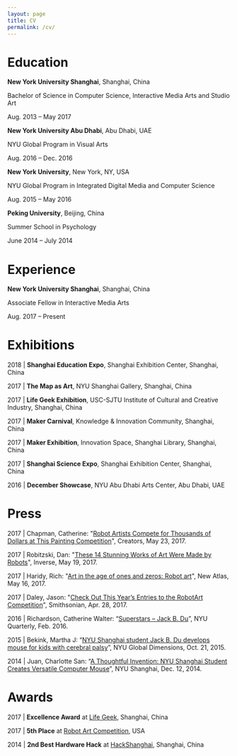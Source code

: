 ```yaml
---
layout: page
title: CV
permalink: /cv/
---
```


# Education 

**New York University Shanghai**, Shanghai, China

Bachelor of Science in Computer Science, Interactive Media Arts and Studio Art

Aug. 2013 – May 2017

**New York University Abu Dhabi**, Abu Dhabi, UAE

NYU Global Program in Visual Arts

Aug. 2016 – Dec. 2016

**New York University**, New York, NY, USA

NYU Global Program in Integrated Digital Media and Computer Science

Aug. 2015 – May 2016

**Peking University**, Beijing, China

Summer School in Psychology

June 2014 – July 2014

# Experience

**New York University Shanghai**, Shanghai, China

Associate Fellow in Interactive Media Arts

Aug. 2017 – Present

# Exhibitions

2018 \| **Shanghai Education Expo**, Shanghai Exhibition Center, Shanghai, China

2017 \| **The Map as Art**, NYU Shanghai Gallery, Shanghai, China

2017 \| **Life Geek Exhibition**, USC-SJTU Institute of Cultural and Creative Industry, Shanghai, China

2017 \| **Maker Carnival**, Knowledge & Innovation Community, Shanghai, China

2017 \| **Maker Exhibition**, Innovation Space, Shanghai Library, Shanghai, China

2017 \| **Shanghai Science Expo**, Shanghai Exhibition Center, Shanghai, China

2016 \| **December Showcase**, NYU Abu Dhabi Arts Center, Abu Dhabi, UAE

# Press

2017 \| Chapman, Catherine: "[Robot Artists Compete for Thousands of Dollars at This Painting Competition](https://creators.vice.com/en_au/article/xwqk3n/robot-artists-compete-for-thousands-of-dollars-at-this-painting-competition)", Creators, May 23, 2017.

2017 \| Robitzski, Dan: "[These 14 Stunning Works of Art Were Made by Robots](https://www.inverse.com/article/31847-2017-robot-art-competition-winners)", Inverse, May 19, 2017.

2017 \| Haridy, Rich: "[Art in the age of ones and zeros: Robot art](https://newatlas.com/art-ones-and-zeros-robotart-painting/49538/)", New Atlas, May 16, 2017.

2017 \| Daley, Jason: "[Check Out This Year’s Entries to the RobotArt Competition](https://www.smithsonianmag.com/smart-news/check-out-entries-years-robotart-competition-180963071/#PibviKXRXsyu1Sq7.99)", Smithsonian, Apr. 28, 2017.

2016 \| Richardson, Catherine Walter: “[Superstars – Jack B. Du](https://www.nyu.edu/admissions/undergraduate-admissions/life-at-nyu/spring2016/superstars.html)”, NYU Quarterly, Feb. 2016.

2015 \| Bekink, Martha J: “[NYU Shanghai student Jack B. Du develops mouse for kids with cerebral palsy](https://www.nyu.edu/admissions/undergraduate-admissions/life-at-nyu/spring2016/superstars.html)”, NYU Global Dimensions, Oct. 21, 2015.

2014 \| Juan, Charlotte San: “[A Thoughtful Invention: NYU Shanghai Student Creates Versatile Computer Mouse](https://shanghai.nyu.edu/news/joy-mouse)”, NYU Shanghai, Dec. 12, 2014.

# Awards

2017 \| **Excellence Award** at [Life Geek](http://www.manamana.net/lifegeek/21), Shanghai, China

2017 \| **5th Place** at [Robot Art Competition](https://robotart.org/2017-winners/), USA

2014 \| **2nd Best Hardware Hack** at [HackShanghai](http://2014.hackshanghai.com), Shanghai, China
